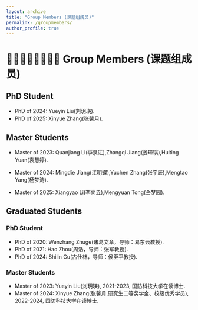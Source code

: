 ```yaml
---
layout: archive
title: "Group Members (课题组成员)"
permalink: /groupmembers/
author_profile: true
---
```


# 👨🏻‍👩🏻‍👦🏻‍👦🏻 Group Members (课题组成员)

## PhD Student

- PhD of 2024: Yueyin Liu(刘玥瑛).
- PhD of 2025: Xinyue Zhang(张馨月).

## Master Students

- Master of 2023: Quanjiang Li(李泉江),Zhangqi Jiang(姜璋琪),Huiting Yuan(袁慧婷).

- Master of 2024: Mingdie Jiang(江明蝶),Yuchen Zhang(张宇辰),Mengtao Yang(杨梦涛).

- Master of 2025: Xiangyao Li(李向垚),Mengyuan Tong(仝梦园).


## Graduated Students

### PhD Student
- PhD of 2020: Wenzhang Zhuge(诸葛文章，导师：易东云教授).
- PhD of 2021: Hao Zhou(周浩，导师：张军教授).
- PhD of 2024: Shilin Gu(古仕林，导师：侯臣平教授).

### Master Students
- Master of 2023: Yueyin Liu(刘玥瑛), 2021-2023, 国防科技大学在读博士.
- Master of 2024: Xinyue Zhang(张馨月,研究生二等奖学金、校级优秀学员), 2022-2024, 国防科技大学在读博士.
